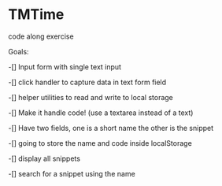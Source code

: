 # TMTime
code along exercise

Goals:

-[] Input form with single text input

-[] click handler to capture data in text form field

-[] helper utilities to read and write to local storage

-[] Make it handle code! (use a textarea instead of a text)

-[] Have two fields, one is a short name the other is the snippet

-[] going to store the name and code inside localStorage

-[] display all snippets

-[] search for a snippet using the name
